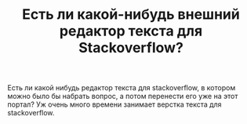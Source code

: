 ﻿---
title: "Есть ли какой-нибудь внешний редактор текста для Stackoverflow?"
se.owner.user_id: 337817
se.owner.display_name: "EfimoffN"
se.owner.link: "https://ru.meta.stackoverflow.com/users/337817/efimoffn"
se.link: "https://ru.meta.stackoverflow.com/questions/10382/%d0%95%d1%81%d1%82%d1%8c-%d0%bb%d0%b8-%d0%ba%d0%b0%d0%ba%d0%be%d0%b9-%d0%bd%d0%b8%d0%b1%d1%83%d0%b4%d1%8c-%d0%b2%d0%bd%d0%b5%d1%88%d0%bd%d0%b8%d0%b9-%d1%80%d0%b5%d0%b4%d0%b0%d0%ba%d1%82%d0%be%d1%80-%d1%82%d0%b5%d0%ba%d1%81%d1%82%d0%b0-%d0%b4%d0%bb%d1%8f-stackoverflow"
se.question_id: 10382
se.post_type: question
se.score: 2
---
<p>Есть ли какой нибудь редактор текста для stackoverflow, в котором можно было бы набрать вопрос, а потом перенести его уже на этот портал? Уж очень много времени занимает верстка текста для stackoverflow.</p>
